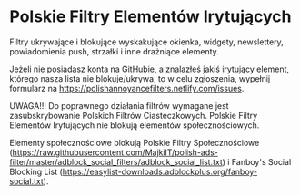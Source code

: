# Polskie Filtry Elementów Irytujących
Filtry ukrywające i blokujące wyskakujące okienka, widgety, newslettery, powiadomienia push, strzałki i inne drażniące elementy.

Jeżeli nie posiadasz konta na GitHubie, a znalazłeś jakiś irytujący element, którego nasza lista nie blokuje/ukrywa, to w celu zgłoszenia, wypełnij formularz na https://polishannoyancefilters.netlify.com/issues.

UWAGA!!! Do poprawnego działania filtrów wymagane jest zasubskrybowanie Polskich Filtrów Ciasteczkowych. 
Polskie Filtry Elementów Irytujących nie blokują elementów społecznościowych.

Elementy społecznościowe blokują Polskie Filtry Społecznościowe (https://raw.githubusercontent.com/MajkiIT/polish-ads-filter/master/adblock_social_filters/adblock_social_list.txt) i Fanboy's Social Blocking List (https://easylist-downloads.adblockplus.org/fanboy-social.txt).
